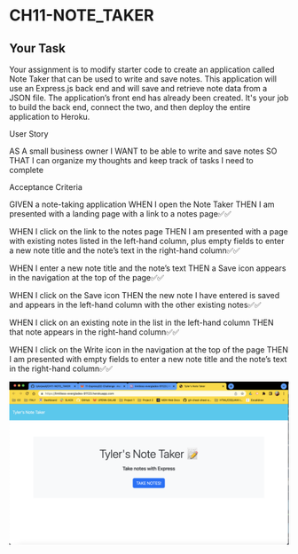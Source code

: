 # CH11-NOTE_TAKER

## Your Task

Your assignment is to modify starter code to create an application called Note Taker that can be used to write and save notes. This application will use an Express.js back end and will save and retrieve note data from a JSON file.
The application’s front end has already been created. It's your job to build the back end, connect the two, and then deploy the entire application to Heroku.

User Story

AS A small business owner
I WANT to be able to write and save notes
SO THAT I can organize my thoughts and keep track of tasks I need to complete



Acceptance Criteria

GIVEN a note-taking application
WHEN I open the Note Taker
THEN I am presented with a landing page with a link to a notes page✅✅

WHEN I click on the link to the notes page
THEN I am presented with a page with existing notes listed in the left-hand column, plus empty fields to enter a new note title and the note’s text in the right-hand column✅✅

WHEN I enter a new note title and the note’s text
THEN a Save icon appears in the navigation at the top of the page✅✅

WHEN I click on the Save icon
THEN the new note I have entered is saved and appears in the left-hand column with the other existing notes✅✅

WHEN I click on an existing note in the list in the left-hand column
THEN that note appears in the right-hand column✅✅

WHEN I click on the Write icon in the navigation at the top of the page
THEN I am presented with empty fields to enter a new note title and the note’s text in the right-hand column✅✅

![CH11-NOTES_TAKER](https://github.com/tylerjwait/CH11-NOTE_TAKER/blob/main/assets/Tyler's%20Note%20Taker.png)

